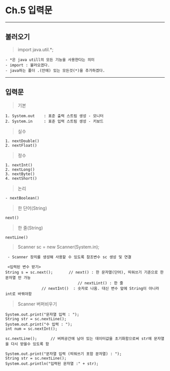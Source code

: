 # Ch.5 입력문
---
불러오기
---
> import java.util.*;<br>
```
- *은 java utill의 모든 기능을 사용한다는 의미
- import : 불러오겠다.
- java하는 폴더 .(안에) 있는 모든것(*)을 추가하겠다.
```
---
입력문
---
> 기본<br>
```
1. System.out 	 : 표준 출력 스트림 생성 - 모니터
2. System.in	 : 표준 입력 스트림 생성 - 키보드
```
> 실수<br>
```
1. nextDouble()
2. nextFloat()
```	
> 정수<br>
```
1. nextInt()
2. nextLong()
3. nextByte()
4. nextShort()
```		
> 논리<br>
```
- nextBoolean()
```		
> 한 단어(String)<br>
```
next()
```		
> 한 줄(String)<br>
```
nextLine()
```	
> Scanner sc = new Scanner(System.in);<br>
```
 - Scanner 장치를 생성해 사용할 수 있도록 참조변수 sc 생성 및 연결

 <입력된 변수 받기>  
String s = sc.next(); 		// next() : 한 문자열(단어), 띄워쓰기 기준으로 한 문자열 만 가능
                                // nextLint() : 한 줄
				// nextInt()  : 숫자로 나옴. 대신 변수 앞에 String이 아니라 int로 바꿔야함
```
		
> Scanner 버퍼비우기<br>
```
System.out.print("문자열 입력 : ");
String str = sc.nextLine();	
System.out.print("수 입력 : ");
int num = sc.nextInt();
		
sc.nextLine(); 		// 버퍼공간에 남아 있는 데이터값을 초기화함으로써 str에 문자열을 다시 받을수 있도록 함
		
System.out.print("문자열 입력 (띄워쓰기 포함 문자열) : ");
String str = sc.nextLine();
System.out.println("입력된 문자열 :" + str);
```
		
